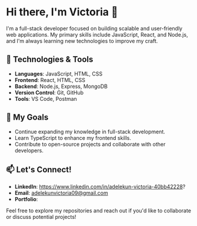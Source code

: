 # Hi there, I'm Victoria 👋

I'm a full-stack developer focused on building scalable and user-friendly web applications. My primary skills include JavaScript, React, and Node.js, and I'm always learning new technologies to improve my craft.

## 🚀 Technologies & Tools
- **Languages**: JavaScript, HTML, CSS
- **Frontend**: React, HTML, CSS
- **Backend**: Node.js, Express, MongoDB
- **Version Control**: Git, GitHub
- **Tools**: VS Code, Postman

## 🎯 My Goals
- Continue expanding my knowledge in full-stack development.
- Learn TypeScript to enhance my frontend skills.
- Contribute to open-source projects and collaborate with other developers.

## 📫 Let's Connect!
- **LinkedIn**: https://www.linkedin.com/in/adelekun-victoria-40bb42228?
- **Email**: adelekunvictoria09@gmail.com
- **Portfolio**: 

Feel free to explore my repositories and reach out if you'd like to collaborate or discuss potential projects!
